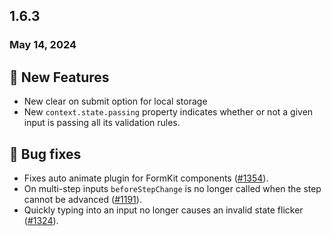 ## 1.6.3

### May 14, 2024

## 💪 New Features
- New clear on submit option for local storage
- New `context.state.passing` property indicates whether or not a given input is passing all its validation rules.

## 🐛 Bug fixes
- Fixes auto animate plugin for FormKit components ([#1354](https://github.com/formkit/formkit/issues/1354)).
- On multi-step inputs `beforeStepChange` is no longer called when the step cannot be advanced ([#1191](https://github.com/formkit/formkit/issues/1191)).
- Quickly typing into an input no longer causes an invalid state flicker ([#1324](https://github.com/formkit/formkit/issues/1324)).